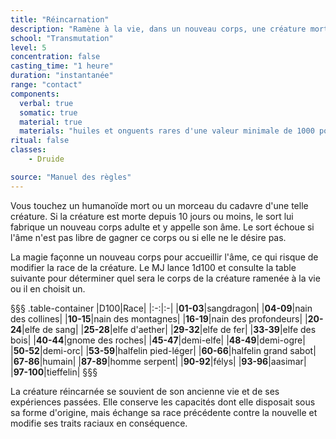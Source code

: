 ```yaml
---
title: "Réincarnation"
description: "Ramène à la vie, dans un nouveau corps, une créature morte depuis 10 jours."
school: "Transmutation"
level: 5
concentration: false
casting_time: "1 heure"
duration: "instantanée"
range: "contact"
components:
  verbal: true
  somatic: true
  material: true
  materials: "huiles et onguents rares d'une valeur minimale de 1000 po, que le sort consume"
ritual: false
classes:
    - Druide

source: "Manuel des règles"
---
```

Vous touchez un humanoïde mort ou un morceau du cadavre d'une telle créature. Si la créature est morte depuis 10 jours ou moins, le sort lui fabrique un nouveau corps adulte et y appelle son âme. Le sort échoue si l'âme n'est pas libre de gagner ce corps ou si elle ne le désire pas.

La magie façonne un nouveau corps pour accueillir l'âme, ce qui risque de modifier la race de la créature. Le MJ lance 1d100 et consulte la table suivante pour déterminer quel sera le corps de la créature ramenée à la vie ou il en choisit un.

§§§ .table-container
|D100|Race|
|:-:|:-|
|**01-03**|sangdragon|
|**04-09**|nain des collines|
|**10-15**|nain des montagnes|
|**16-19**|nain des profondeurs|
|**20-24**|elfe de sang|
|**25-28**|elfe d'aether|
|**29-32**|elfe de fer|
|**33-39**|elfe des bois|
|**40-44**|gnome des roches|
|**45-47**|demi-elfe|
|**48-49**|demi-ogre|
|**50-52**|demi-orc|
|**53-59**|halfelin pied-léger|
|**60-66**|halfelin grand sabot|
|**67-86**|humain|
|**87-89**|homme serpent|
|**90-92**|félys|
|**93-96**|aasimar|
|**97-100**|tieffelin|
§§§

La créature réincarnée se souvient de son ancienne vie et de ses expériences passées. Elle conserve les capacités dont elle disposait sous sa forme d'origine, mais échange sa race précédente contre la nouvelle et modifie ses traits raciaux en conséquence.
